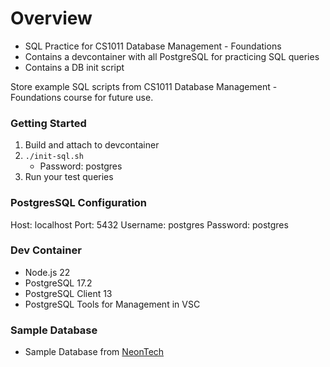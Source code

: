 # Overview
* SQL Practice for CS1011 Database Management - Foundations
* Contains a devcontainer with all PostgreSQL for practicing SQL queries
* Contains a DB init script

Store example SQL scripts from CS1011 Database Management - Foundations course for future use.
### Getting Started
1) Build and attach to devcontainer
2) `./init-sql.sh`
    - Password: postgres
3) Run your test queries

### PostgresSQL Configuration
Host: localhost
Port: 5432
Username: postgres
Password: postgres

### Dev Container
* Node.js 22
* PostgreSQL 17.2
* PostgreSQL Client 13
* PostgreSQL Tools for Management in VSC

### Sample Database
* Sample Database from [NeonTech](https://neon.tech/postgresql/postgresql-getting-started/postgresql-sample-database)

